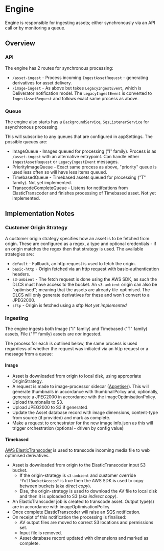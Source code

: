 # Engine

Engine is responsible for ingesting assets; either synchronously via an API call or by monitoring a queue.

## Overview

### API

The engine has 2 routes for synchronous processing:

* `/asset-ingest` - Process incoming `IngestAssetRequest` - generating derivatives for asset delivery.
* `/image-ingest` - As above but takes `LegacyIngestEvent`, which is Deliverator notification model. The `LegacyIngestEvent` is converted to `IngestAssetRequest` and follows exact same process as above.

### Queue

The engine also starts has a `BackgroundService`, `SqsListenerService` for asynchronous processing. 

This will subscribe to any queues that are configured in appSettings. The possible queues are:

* ImageQueue - Images queued for processing ("I" family). Process is as `/asset-ingest` with an alternative entrypoint. Can handle either `IngestAssetRequest` or `LegacyIngestEvent` messages.
* PriorityImageQueue - Exact same process as above, "priority" queue is used less often so will have less items queued.
* TimebasedQueue - Timebased assets queued for processing ("T" family). Not yet implemented.
* TranscodeCompleteQueue - Listens for notifcations from ElasticTranscoder and finishes processing of Timebased asset. Not yet implemented.

## Implementation Notes

### Customer Origin Strategy

A customer origin strategy specifies how an asset is to be fetched from origin. These are configured as a regex, a type and optional credentials - if an origin matches the regex then that strategy is used. The available strategies are:

* `default` - Fallback, an http request is used to fetch the origin.
* `basic-http` - Origin fetched via an http request with basic-authentication headers.
* `s3-ambient` - The fetch request is done using the AWS SDK, as such the DLCS must have access to the bucket. An `s3-ambient` origin can also be "optimised"; meaning that the assets are already tile-optimised. The DLCS will only generate derivatives for these and won't convert to a JPEG2000.
* `sftp` - Origin is fetched using a sftp _Not yet implemented_

### Ingesting

The engine ingests both Image ("I" family) and Timebased ("T" family) assets, File ("F"  family) assets are _not_ ingested.

The process for each is outlined below, the same process is used regardless of whether the request was initiated via an http request or a message from a queue:

#### Image

* Asset is downloaded from origin to local disk, using appropriate OriginStrategy.
* A request is made to image-processor sidecar ([Appetiser](https://github.com/dlcs/appetiser)). This will generate thumbnails in accordance with thumbnailPolicy and, optionally, generate a JPEG2000 in accordance with the imageOptimisationPolicy.
* Upload thumbnails to S3.
* Upload JPEG2000 to S3 if generated.
* Update the Asset database record with image dimensions, content-type from source (if provided) and mark as complete.
* Make a request to orchestrator for the new image info.json as this will trigger orchestration (optional - driven by config value)

#### Timebased

[AWS ElasticTranscoder](https://aws.amazon.com/elastictranscoder/) is used to transcode incoming media file to web optimised derivatives. 

* Asset is downloaded from origin to the ElasticTranscoder input S3 bucket.
  * If the origin-strategy is `s3-ambient` and customer override `"FullBucketAccess"` is true then the AWS SDK is used to copy between buckets (aka _direct copy_).
  * Else, the origin-strategy is used to download the AV file to local disk and then it is uploaded to S3 (aka _indirect copy_).
* An ElasticTranscoder job is created to transcode asset. Output type(s) are in accordance with imageOptimisationPolicy.
* Once complete ElasticTranscoder will raise an SQS notification.
* On receipt of this notification the processing is finalised:
  * AV output files are moved to correct S3 locations and permissions set.
  * Input file is removed.
  * Asset database record updated with dimensions and marked as complete.